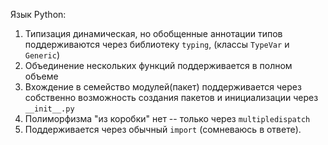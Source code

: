 Язык Python:
1. Типизация динамическая, но обобщенные аннотации типов  поддерживаются через библиотеку `typing`, (классы `TypeVar` и `Generic`)
2. Объединение нескольких функций поддерживается в полном объеме
3. Вхождение в семейство модулей(пакет) поддерживается через собственно возможность создания пакетов и инициализации через `__init__.py`
4. Полиморфизма "из коробки" нет -- только через `multipledispatch`
5. Поддерживается через обычный `import` (сомневаюсь в ответе).
